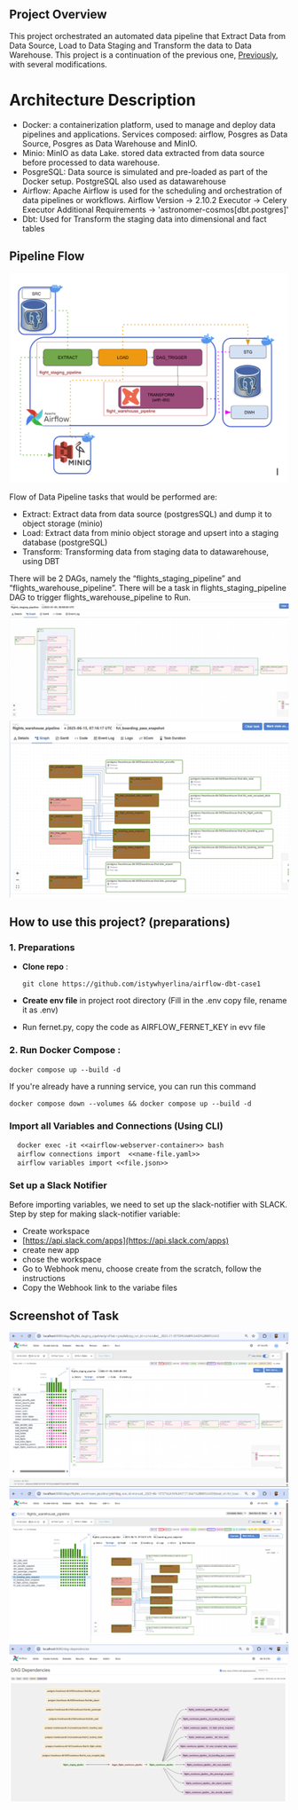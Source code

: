 
## Project Overview 

This project orchestrated an automated data pipeline that Extract Data from Data Source, Load to Data Staging and Transform the data to Data Warehouse. This project is a continuation of the previous one, [Previously](https://github.com/istywhyerlina/aiirflow-1), with several modifications.


# Architecture Description
- Docker: a containerization platform, used to manage and deploy data pipelines and applications. Services composed: airflow, Posgres as Data Source, Posgres as Data Warehouse and MinIO.
- Minio: MinIO as data Lake. stored data extracted from data source before processed to data warehouse.
- PosgreSQL: Data source is simulated and pre-loaded as part of the Docker setup. PostgreSQL also used as datawarehouse 
- Airflow: Apache Airflow is used for the scheduling and orchestration of data pipelines or workflows. Airflow Version -> 2.10.2  Executor ->  Celery Executor Additional Requirements ->  'astronomer-cosmos[dbt.postgres]'
- Dbt: Used for Transform the staging data into dimensional and fact tables 


## Pipeline Flow
![Pipeline Flow ](png/flow.png)


Flow of Data Pipeline tasks that would be performed are:
- Extract: Extract data from data source (postgresSQL) and dump it to object storage (minio)
- Load: Extract data from minio object storage and upsert into a staging database (postgreSQL)
- Transform: Transforming data from staging data to datawarehouse, using DBT


There will be 2 DAGs, namely the “flights_staging_pipeline” and “flights_warehouse_pipeline”. There will be a task in flights_staging_pipeline DAG to trigger flights_warehouse_pipeline to Run.
![Pipeline Staging ](png/DAG_flight_staging_pipeline.png)
![Pipeline Warehouse ](png/DAG_flight_warehouse_pipeline.png)


## How to use this project? (preparations)

### 1. Preparations
- **Clone repo** :
  ```
  git clone https://github.com/istywhyerlina/airflow-dbt-case1
  ```

-  **Create env file** in project root directory  (Fill in the .env copy file, rename it as .env)
-  Run fernet.py, copy the code as  AIRFLOW_FERNET_KEY in evv file
### 2. Run Docker Compose :
  ```
  docker compose up --build -d
  ```

  If you're already have a running service, you can run this command
  
  ```
  docker compose down --volumes && docker compose up --build -d
  ```
### Import all Variables and Connections (Using CLI)

```
  docker exec -it <<airflow-webserver-container>> bash
  airflow connections import  <<name-file.yaml>>
  airflow variables import <<file.json>>
```


### Set up a Slack Notifier

Before importing variables, we need to set up the slack-notifier with SLACK. Step by step for making slack-notifier variable:
- Create workspace 
- [https://api.slack.com/apps](https://api.slack.com/apps)
- create new app 
- chose the workspace 
- Go to Webhook menu, choose create from the scratch, follow the instructions
- Copy the Webhook link to the variabe files

## Screenshot of Task
![DAG Runs Staging](png/Run-DAG-staging.png)
![DAG Runs Warehouse](png/Run-DAG-warehouse.png)
![DAG Dependencies](png/DAG-dependencies.png)








